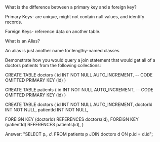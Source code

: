 What is the difference between a primary key and a foreign key?

Primary Keys- are unique, might not contain null values, and identify records.

Foreign Keys- reference data on another table.

What is an Alias?

An alias is just another name for lengthy-named classes.

Demonstrate how you would query a join statement that would get all of a doctors patients from the following collections:

CREATE TABLE doctors (
  id INT NOT NULL AUTO_INCREMENT,
  -- CODE OMITTED
  PRIMARY KEY (id)
)

CREATE TABLE patients (
  id INT NOT NULL AUTO_INCREMENT,
  -- CODE OMITTED
  PRIMARY KEY (id)
)

CREATE TABLE doctors (
  id INT NOT NULL AUTO_INCREMENT,
  doctorId INT NOT NULL,
  patientId INT NOT NULL,

  FOREIGN KEY (doctorId)
    REFERENCES doctors(id),
  FOREIGN KEY (patientId)
    REFERENCES patients(id),
)

Answer: "SELECT 
p.*,
d.*
FROM patients p
JOIN doctors d ON p.id = d.id";